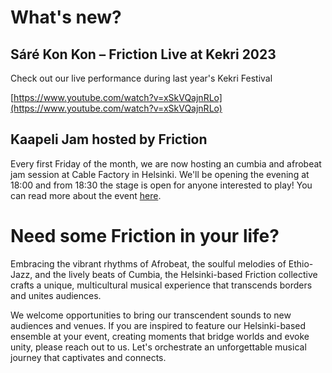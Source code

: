 ---
---
# What's new?

## Sáré Kon Kon – Friction Live at Kekri 2023

Check out our live performance during last year's Kekri Festival

[https://www.youtube.com/watch?v=xSkVQajnRLo](https://www.youtube.com/watch?v=xSkVQajnRLo)

## Kaapeli Jam hosted by Friction

Every first Friday of the month, we are now hosting an cumbia and afrobeat jam session at Cable Factory in Helsinki. We'll be opening the evening at 18:00 and from 18:30 the stage is open for anyone interested to play! You can read more about the event [here](https://cle-ment.github.io/friction-helsinki-website/jams/).

# Need some Friction in your life?

Embracing the vibrant rhythms of Afrobeat, the soulful melodies of Ethio-Jazz, and the lively beats of Cumbia, the Helsinki-based Friction collective crafts a unique, multicultural musical experience that transcends borders and unites audiences.

We welcome opportunities to bring our transcendent sounds to new audiences and venues. If you are inspired to feature our Helsinki-based ensemble at your event, creating moments that bridge worlds and evoke unity, please reach out to us. Let's orchestrate an unforgettable musical journey that captivates and connects.